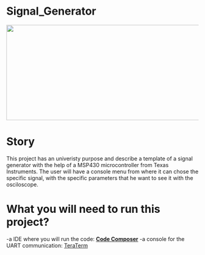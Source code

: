 # Signal_Generator
<p align="center">
  <img src="https://github.com/SamiIonesi/Binary_Calculator/assets/150432462/824ea96d-a472-42b3-af60-eb583f58e506" width="800" height="250">
</p>

# Story
This project has an univeristy purpose and describe a template of a signal generator with the help of a MSP430 microcontroller from Texas Instruments.
The user will have a console menu from where it can chose the specific signal, with the specific parameters that he want to see it with the osciloscope.

# What you will need to run this project?
 -a IDE where you will run the code: [**Code Composer**](https://www.ti.com/tool/download/CCSTUDIO/12.7.0)
 -a console for the UART communication: [TeraTerm](https://tera-term.en.lo4d.com/windows)
